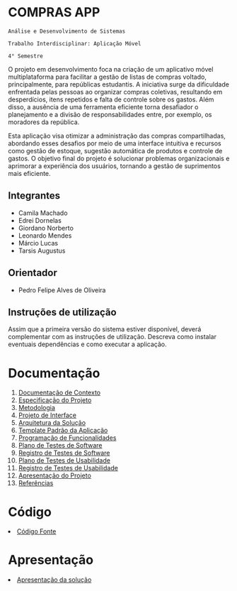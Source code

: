 # COMPRAS APP

`Análise e Desenvolvimento de Sistemas`

`Trabalho Interdisciplinar: Aplicação Móvel`

`4° Semestre`

O projeto em desenvolvimento foca na criação de um aplicativo móvel multiplataforma para facilitar a gestão de listas de compras voltado, principalmente, para repúblicas estudantis. A iniciativa surge da dificuldade enfrentada pelas pessoas ao organizar compras coletivas, resultando em desperdícios, itens repetidos e falta de controle sobre os gastos. Além disso, a ausência de uma ferramenta eficiente torna desafiador o planejamento e a divisão de responsabilidades entre, por exemplo, os moradores da república.

Esta aplicação visa otimizar a administração das compras compartilhadas, abordando esses desafios por meio de uma interface intuitiva e recursos como gestão de estoque, sugestão automática de produtos e controle de gastos. O objetivo final do projeto é solucionar problemas organizacionais e aprimorar a experiência dos usuários, tornando a gestão de suprimentos mais eficiente.

## Integrantes

* Camila Machado
* Edrei Dornelas
* Giordano Norberto
* Leonardo Mendes
* Márcio Lucas
* Tarsis Augustus
  
## Orientador

* Pedro Felipe Alves de Oliveira
  
## Instruções de utilização

Assim que a primeira versão do sistema estiver disponível, deverá complementar com as instruções de utilização. Descreva como instalar eventuais dependências e como executar a aplicação.

# Documentação

<ol>
<li><a href="docs/01-Documentação de Contexto.md"> Documentação de Contexto</a></li>
<li><a href="docs/02-Especificação do Projeto.md"> Especificação do Projeto</a></li>
<li><a href="docs/03-Metodologia.md"> Metodologia</a></li>
<li><a href="docs/04-Projeto de Interface.md"> Projeto de Interface</a></li>
<li><a href="docs/05-Arquitetura da Solução.md"> Arquitetura da Solução</a></li>
<li><a href="docs/06-Template Padrão da Aplicação.md"> Template Padrão da Aplicação</a></li>
<li><a href="docs/07-Programação de Funcionalidades.md"> Programação de Funcionalidades</a></li>
<li><a href="docs/08-Plano de Testes de Software.md"> Plano de Testes de Software</a></li>
<li><a href="docs/09-Registro de Testes de Software.md"> Registro de Testes de Software</a></li>
<li><a href="docs/10-Plano de Testes de Usabilidade.md"> Plano de Testes de Usabilidade</a></li>
<li><a href="docs/11-Registro de Testes de Usabilidade.md"> Registro de Testes de Usabilidade</a></li>
<li><a href="docs/12-Apresentação do Projeto.md"> Apresentação do Projeto</a></li>
<li><a href="docs/13-Referências.md"> Referências</a></li>
</ol>

# Código

<li><a href="src/README.md"> Código Fonte</a></li>

# Apresentação

<li><a href="presentation/README.md"> Apresentação da solução</a></li>
